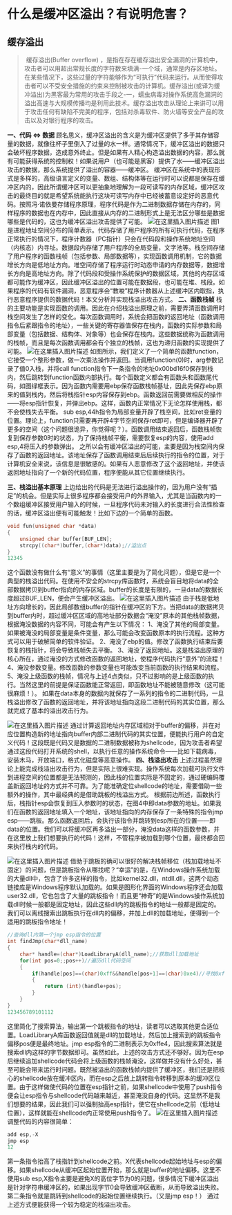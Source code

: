 # 什么是缓冲区溢出？有说明危害？



## 缓存溢出

> ​    缓存溢出(Buffer overflow) ，是指在存在缓存溢出安全漏洞的计算机中，攻击者可以用超出常规长度的字符数来填满-一个域，通常是内存区地址。在某些情况下，这些过量的字符能够作为“可执行”代码来运行。从而使得攻击者可以不受安全措施的约束来控制被攻击的计算机。
> ​    缓存溢出(或译为缓冲溢出)为黑客最为常用的攻击手段之-一，蠕虫病毒对操作系统高危漏洞的溢出高速与大规模传播均是利用此技术。
> ​    缓存溢出攻击从理论上来讲可以用于攻击任何有缺陷不完美的程序，包括对杀毒软件、防火墙等安全产品的攻击以及对银行程序的攻击。

**一、代码 <=> 数据**
   顾名思义，缓冲区溢出的含义是为缓冲区提供了多于其存储容量的数据，就像往杯子里倒入了过量的水一样。通常情况下，缓冲区溢出的数据只会破坏程序数据，造成意外终止。但是如果有人精心构造溢出数据的内容，那么就有可能获得系统的控制权！如果说用户（也可能是黑客）提供了水——缓冲区溢出攻击的数据，那么系统提供了溢出的容器——缓冲区。
   缓冲区在系统中的表现形式是多样的，高级语言定义的变量、数组、结构体等在运行时可以说都是保存在缓冲区内的，因此所谓缓冲区可以更抽象地理解为一段可读写的内存区域，缓冲区攻击的最终目的就是希望系统能执行这块可读写内存中已经被蓄意设定好的恶意代码。按照冯·诺依曼存储程序原理，程序代码是作为二进制数据存储在内存的，同样程序的数据也在内存中，因此直接从内存的二进制形式上是无法区分哪些是数据哪些是代码的，这也为缓冲区溢出攻击提供了可能。
![在这里插入图片描述](https://img-blog.csdnimg.cn/20190419202726421.png?x-oss-process=image/watermark,type_ZmFuZ3poZW5naGVpdGk,shadow_10,text_aHR0cHM6Ly9ibG9nLmNzZG4ubmV0L2RyZWFtaXNwb3NzaWJsZQ==,size_16,color_FFFFFF,t_70)
    图1是进程地址空间分布的简单表示。代码存储了用户程序的所有可执行代码，在程序正常执行的情况下，程序计数器（PC指针）只会在代码段和操作系统地址空间（内核态）内寻址。数据段内存储了用户程序的全局变量，文字池等。栈空间存储了用户程序的函数栈帧（包括参数、局部数据等），实现函数调用机制，它的数据增长方向是低地址方向。堆空间存储了程序运行时动态申请的内存数据等，数据增长方向是高地址方向。除了代码段和受操作系统保护的数据区域，其他的内存区域都可能作为缓冲区，因此缓冲区溢出的位置可能在数据段，也可能在堆、栈段。如果程序的代码有软件漏洞，恶意程序会“教唆”程序计数器从上述缓冲区内取指，执行恶意程序提供的数据代码！本文分析并实现栈溢出攻击方式。
**二、函数栈帧**
   栈的主要功能是实现函数的调用。因此在介绍栈溢出原理之前，需要弄清函数调用时栈空间发生了怎样的变化。每次函数调用时，系统会把函数的返回地址（函数调用指令后紧跟指令的地址），一些关键的寄存器值保存在栈内，函数的实际参数和局部变量（包括数据、结构体、对象等）也会保存在栈内。这些数据统称为函数调用的栈帧，而且是每次函数调用都会有个独立的栈帧，这也为递归函数的实现提供了可能。
![在这里插入图片描述](https://img-blog.csdnimg.cn/2019041920285316.png?x-oss-process=image/watermark,type_ZmFuZ3poZW5naGVpdGk,shadow_10,text_aHR0cHM6Ly9ibG9nLmNzZG4ubmV0L2RyZWFtaXNwb3NzaWJsZQ==,size_16,color_FFFFFF,t_70)
   如图所示，我们定义了一个简单的函数function，它接受一个整形参数，做一次乘法操作并返回。当调用function(0)时，arg参数记录了值0入栈，并将call function指令下一条指令的地址0x00bd16f0保存到栈内，然后跳转到function函数内部执行。每个函数定义都会有函数头和函数尾代码，如图绿框表示。因为函数内需要用ebp保存函数栈帧基址，因此先保存ebp原来的值到栈内，然后将栈指针esp内容保存到ebp。函数返回前需要做相反的操作——将esp指针恢复，并弹出ebp。这样，函数内正常情况下无论怎样使用栈，都不会使栈失去平衡。
   sub esp,44h指令为局部变量开辟了栈空间，比如ret变量的位置。理论上，function只需要再开辟4字节空间保存ret即可，但是编译器开辟了更多的空间（这个问题很诡异，你觉得呢？）。函数调用结束返回后，函数栈帧恢复到保存参数0时的状态，为了保持栈帧平衡，需要恢复esp的内容，使用add esp,4将压入的参数弹出。
之所以会有缓冲区溢出的可能，主要是因为栈空间内保存了函数的返回地址。该地址保存了函数调用结束后后续执行的指令的位置，对于计算机安全来说，该信息是很敏感的。如果有人恶意修改了这个返回地址，并使该返回地址指向了一个新的代码位置，程序便能从其它位置继续执行。

**三、栈溢出基本原理**
   上边给出的代码是无法进行溢出操作的，因为用户没有“插足”的机会。但是实际上很多程序都会接受用户的外界输入，尤其是当函数内的一个数组缓冲区接受用户输入的时候，一旦程序代码未对输入的长度进行合法性检查的话，缓冲区溢出便有可能触发！比如下边的一个简单的函数。

```c
void fun(unsigned char *data)
{
    unsigned char buffer[BUF_LEN];
    strcpy((char*)buffer,(char*)data);//溢出点
}
12345
```

   这个函数没有做什么有“意义”的事情（这里主要是为了简化问题），但是它是一个典型的栈溢出代码。在使用不安全的strcpy库函数时，系统会盲目地将data的全部数据拷贝到buffer指向的内存区域。buffer的长度是有限的，一旦data的数据长度超过BUF_LEN，便会产生缓冲区溢出。
![在这里插入图片描述](https://img-blog.csdnimg.cn/20190419203034791.png?x-oss-process=image/watermark,type_ZmFuZ3poZW5naGVpdGk,shadow_10,text_aHR0cHM6Ly9ibG9nLmNzZG4ubmV0L2RyZWFtaXNwb3NzaWJsZQ==,size_16,color_FFFFFF,t_70)
   由于栈是低地址方向增长的，因此局部数组buffer的指针在缓冲区的下方。当把data的数据拷贝到buffer内时，超过缓冲区区域的高地址部分数据会“淹没”原本的其他栈帧数据，根据淹没数据的内容不同，可能会有产生以下情况：
   1、淹没了其他的局部变量。如果被淹没的局部变量是条件变量，那么可能会改变函数原本的执行流程。这种方式可以用于破解简单的软件验证。
   2、淹没了ebp的值。修改了函数执行结束后要恢复的栈指针，将会导致栈帧失去平衡。
   3、淹没了返回地址。这是栈溢出原理的核心所在，通过淹没的方式修改函数的返回地址，使程序代码执行“意外”的流程！
   4、淹没参数变量。修改函数的参数变量也可能改变当前函数的执行结果和流程。
   5、淹没上级函数的栈帧，情况与上述4点类似，只不过影响的是上级函数的执行。当然这里的前提是保证函数能正常返回，即函数地址不能被随意修改（这可能很麻烦！）。
如果在data本身的数据内就保存了一系列的指令的二进制代码，一旦栈溢出修改了函数的返回地址，并将该地址指向这段二进制代码的其实位置，那么就完成了基本的溢出攻击行为。

![在这里插入图片描述](https://img-blog.csdnimg.cn/20190419203136628.png?x-oss-process=image/watermark,type_ZmFuZ3poZW5naGVpdGk,shadow_10,text_aHR0cHM6Ly9ibG9nLmNzZG4ubmV0L2RyZWFtaXNwb3NzaWJsZQ==,size_16,color_FFFFFF,t_70)
   通过计算返回地址内存区域相对于buffer的偏移，并在对应位置构造新的地址指向buffer内部二进制代码的其实位置，便能执行用户的自定义代码！这段既是代码又是数据的二进制数据被称为shellcode，因为攻击者希望通过这段代码打开系统的shell，以执行任意的操作系统命令——比如下载病毒，安装木马，开放端口，格式化磁盘等恶意操作。
**四、栈溢出攻击**
   上述过程虽然理论上能完成栈溢出攻击行为，但是实际上很难实现。操作系统每次加载可执行文件到进程空间的位置都是无法预测的，因此栈的位置实际是不固定的，通过硬编码覆盖新返回地址的方式并不可靠。为了能准确定位shellcode的地址，需要借助一些额外的操作，其中最经典的是借助跳板的栈溢出方式。
   根据前边所述，函数执行后，栈指针esp会恢复到压入参数时的状态，在图4中即data参数的地址。如果我们在函数的返回地址填入一个地址，该地址指向的内存保存了一条特殊的指令jmp esp——跳板。那么函数返回后，会执行该指令并跳转到esp所在的位置——即data的位置。我们可以将缓冲区再多溢出一部分，淹没data这样的函数参数，并在这里放上我们想要执行的代码！这样，不管程序被加载到哪个位置，最终都会回来执行栈内的代码。

![在这里插入图片描述](https://img-blog.csdnimg.cn/20190419203233937.png?x-oss-process=image/watermark,type_ZmFuZ3poZW5naGVpdGk,shadow_10,text_aHR0cHM6Ly9ibG9nLmNzZG4ubmV0L2RyZWFtaXNwb3NzaWJsZQ==,size_16,color_FFFFFF,t_70)
     借助于跳板的确可以很好的解决栈帧移位（栈加载地址不固定）的问题，但是跳板指令从哪找呢？“幸运”的是，在Windows操作系统加载的大量dll中，包含了许多这样的指令，比如kernel32.dll，ntdll.dll，这两个动态链接库是Windows程序默认加载的。如果是图形化界面的Windows程序还会加载user32.dll，它也包含了大量的跳板指令！而且更“神奇”的是Windows操作系统加载dll时候一般都是固定地址，因此这些dll内的跳板指令的地址一般都是固定的。我们可以离线搜索出跳板执行在dll内的偏移，并加上dll的加载地址，便得到一个适用的跳板指令地址！

```c
//查询dll内第一个jmp esp指令的位置
int findJmp(char*dll_name)
{
    char* handle=(char*)LoadLibraryA(dll_name);//获取dll加载地址
    for(int pos=0;;pos++)//遍历dll代码空间
    {
        if(handle[pos]==(char)0xff&&handle[pos+1]==(char)0xe4)//寻找0xffe4 = jmp  esp
        {
            return (int)(handle+pos);
        }
    }
}
123456789101112
```

​    这里简化了搜索算法，输出第一个跳板指令的地址，读者可以选取其他更合适位置。LoadLibraryA库函数返回值就是dll的加载地址，然后加上搜索到的跳板指令偏移pos便是最终地址。jmp esp指令的二进制表示为0xffe4，因此搜索算法就是搜索dll内这样的字节数据即可。
​    虽然如此，上述的攻击方式还不够好。因为在esp后继续追加shellcode代码会将上级函数的栈帧淹没，这样做并没有什么好处，甚至可能会带来运行时问题。既然被溢出的函数栈帧内提供了缓冲区，我们还是把核心的shellcode放在缓冲区内，而在esp之后放上跳转指令转移到原本的缓冲区位置。由于这样做使代码的位置在esp指针之前，如果shellcode中使用了push指令便会让esp指令与shellcode代码越来越近，甚至淹没自身的代码。这显然不是我们想要的结果，因此我们可以强制抬高esp指针，使它在shellcode之前（低地址位置），这样就能在shellcode内正常使用push指令了。
![在这里插入图片描述](https://img-blog.csdnimg.cn/20190419203621863.png?x-oss-process=image/watermark,type_ZmFuZ3poZW5naGVpdGk,shadow_10,text_aHR0cHM6Ly9ibG9nLmNzZG4ubmV0L2RyZWFtaXNwb3NzaWJsZQ==,size_16,color_FFFFFF,t_70)
​    调整代码的内容很简单：

```c
add esp,-X
jmp esp
12
```

​    第一条指令抬高了栈指针到shellcode之前。X代表shellcode起始地址与esp的偏移。如果shellcode从缓冲区起始位置开始，那么就是buffer的地址偏移。这里不使用sub esp,X指令主要是避免X的高位字节为0的问题，很多情况下缓冲区溢出是针对字符串缓冲区的，如果出现字节0会导致缓冲区截断，从而导致溢出失败。
第二条指令就是跳转到shellcode的起始位置继续执行。（又是jmp esp！）
​    通过上述方式便能获得一个较为稳定的栈溢出攻击。
